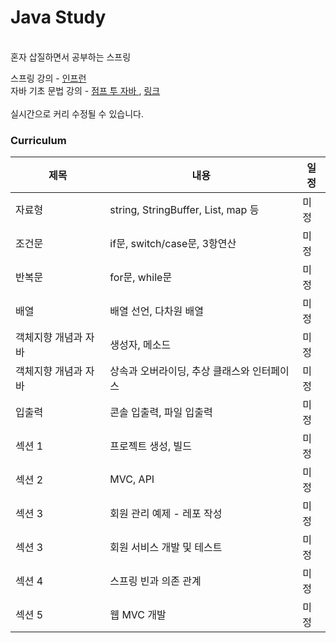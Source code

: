 # Java Study
<br/> 
혼자 삽질하면서 공부하는 스프링

스프링 강의 - [ 인프런 ]( https://www.inflearn.com/course/%EC%8A%A4%ED%94%84%EB%A7%81-%EC%9E%85%EB%AC%B8-%EC%8A%A4%ED%94%84%EB%A7%81%EB%B6%80%ED%8A%B8#curriculum )<br />
자바 기초 문법 강의 - [ 점프 투 자바 ](https://wikidocs.net/book/31) , [ 링크 ](https://dinfree.com/lecture/language/112_java_1.html)
<br/> <br/> 
실시간으로 커리 수정될 수 있습니다.
<br/> 
### Curriculum

|제목|내용|일정|
|------|---|---|
|자료형|string, StringBuffer, List, map 등|미정|
|조건문|if문, switch/case문, 3항연산|미정|
|반복문|for문, while문|미정|
|배열|배열 선언, 다차원 배열|미정|
|객체지향 개념과 자바|생성자, 메소드|미정|
|객체지향 개념과 자바|상속과 오버라이딩, 추상 클래스와 인터페이스 |미정|
|입출력|콘솔 입출력, 파일 입출력|미정|
|섹션 1|프로젝트 생성, 빌드|미정|
|섹션 2|MVC, API|미정|
|섹션 3|회원 관리 예제 - 레포 작성|미정|
|섹션 3|회원 서비스 개발 및 테스트|미정|
|섹션 4|스프링 빈과 의존 관계|미정|
|섹션 5|웹 MVC 개발|미정|
